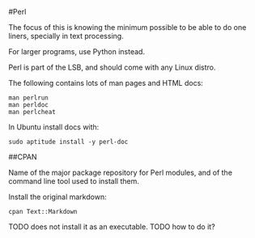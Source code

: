 #Perl

The focus of this is knowing the minimum possible to be able to do one liners, specially in text processing.

For larger programs, use Python instead.

Perl is part of the LSB, and should come with any Linux distro.

The following contains lots of man pages and HTML docs:

	man perlrun
	man perldoc
	man perlcheat

In Ubuntu install docs with:

    sudo aptitude install -y perl-doc

##CPAN

Name of the major package repository for Perl modules, and of the command line tool used to install them.

Install the original markdown:

    cpan Text::Markdown

TODO does not install it as an executable. TODO how to do it?
